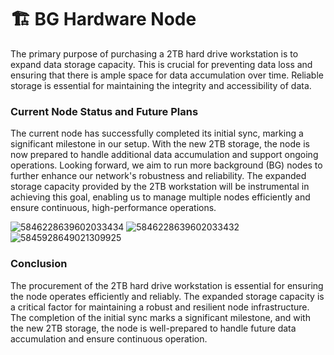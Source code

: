 # 🏗 BG Hardware Node


The primary purpose of purchasing a 2TB hard drive workstation is to expand data storage capacity. This is crucial for preventing data loss and ensuring that there is ample space for data accumulation over time. Reliable storage is essential for maintaining the integrity and accessibility of data.

### Current Node Status and Future Plans

The current node has successfully completed its initial sync, marking a significant milestone in our setup. With the new 2TB storage, the node is now prepared to handle additional data accumulation and support ongoing operations. Looking forward, we aim to run more background (BG) nodes to further enhance our network's robustness and reliability. The expanded storage capacity provided by the 2TB workstation will be instrumental in achieving this goal, enabling us to manage multiple nodes efficiently and ensure continuous, high-performance operations.

![5846228639602033434](https://github.com/user-attachments/assets/654a9bce-a4bd-4023-9bc0-138d12f2fc35)
![5846228639602033432](https://github.com/user-attachments/assets/fa1b087a-0ede-4d92-b0cb-a09e352d8c6e)
![5845928649021309925](https://github.com/user-attachments/assets/d7810958-08f8-4e59-a813-db0f2371d1ef)

### Conclusion

The procurement of the 2TB hard drive workstation is essential for ensuring the node operates efficiently and reliably. The expanded storage capacity is a critical factor for maintaining a robust and resilient node infrastructure. The completion of the initial sync marks a significant milestone, and with the new 2TB storage, the node is well-prepared to handle future data accumulation and ensure continuous operation.
